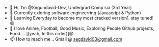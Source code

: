 - 👋 Hi, I’m @Segundavid-Dev, Undergrad Comp sci (3rd Year)
- 👀 Currently exloring software engineerring (Javascript & Python)
- 🌱 Learning Everyday to become my most cracked version1, stay tuned!😆
- 💞️ I love Anime, Football, Good Music, Exploring People Github projects, Food.... [(yeah, In this order)]😎
- 📫 How to reach me ..
Gmail @ segdavid03@gmail.com
<!---
Segundavid-Dev/Segundavid-Dev is a ✨ special ✨ repository because its `README.md` (this file) appears on your GitHub profile.
You can click the Preview link to take a look at your changes.
--->
